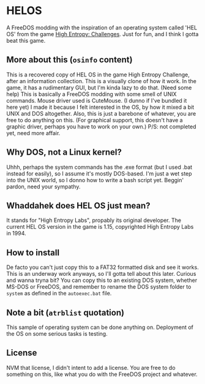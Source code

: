 # HELOS
A FreeDOS modding with the inspiration of an operating system called 'HEL OS' from the game [High Entropy: Challenges](https://store.steampowered.com/app/1389630/High_Entropy_Challenges/). Just for fun, and I think I gotta beat this game.

## More about this (```osinfo``` content)
 This is a recovered copy of HEL OS in the game High Entropy Challenge, after an information collection.
 This is a visually clone of how it work.
 In the game, it has a rudimentary GUI, but I'm kinda lazy to do that. (Need some help)
 This is basically a FreeDOS modding with some smell of UNIX commands. Mouse driver used is CuteMouse. (I dunno if I've bundled it here yet)
 I made it because I felt interested in the OS, by how it mixed a bit UNIX and DOS altogether.
 Also, this is just a barebone of whatever, you are free to do anything on this.
(For graphical support, this doesn't have a graphic driver, perhaps you have to work on your own.)
 P/S: not completed yet, need more affair.
 
 ## Why DOS, not a Linux kernel?
 Uhhh, perhaps the system commands has the .exe format (but I used .bat instead for easily), so I assume it's mostly DOS-based.
 I'm just a wet step into the UNIX world, so I donno how to write a bash script yet. Beggin' pardon, need your sympathy.
 
 ## Whaddahek does HEL OS just mean?
 It stands for "High Entropy Labs", propably its original developer. The current HEL OS version in the game is 1.15, copyrighted High Entropy Labs in 1994.
 
 ## How to install
 De facto you can't just copy this to a FAT32 formatted disk and see it works. This is an underway work anyways, so I'll gotta tell about this later.
 Curious and wanna tryna bit? You can copy this to an existing DOS system, whether MS-DOS or FreeDOS, and remember to rename the DOS system folder to ```system``` as defined in the ```autoexec.bat``` file.
 
## Note a bit (```atrblist``` quotation)
 This sample of operating system can be done anything on.
 Deployment of the OS on some serious tasks is testing.

## License
NVM that license, I didn't intent to add a license. You are free to do something on this, like what you do with the FreeDOS project and whatever.
